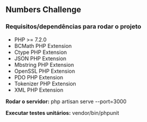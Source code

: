 ## Numbers Challenge

### Requisitos/dependências para rodar o projeto

* PHP >= 7.2.0
* BCMath PHP Extension
* Ctype PHP Extension
* JSON PHP Extension
* Mbstring PHP Extension
* OpenSSL PHP Extension
* PDO PHP Extension
* Tokenizer PHP Extension
* XML PHP Extension

**Rodar o servidor:** php artisan serve --port=3000

**Executar testes unitários:** vendor/bin/phpunit

